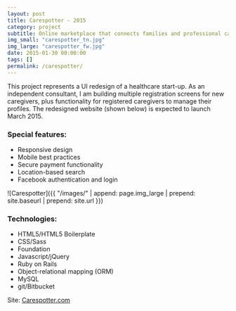```yaml
---
layout: post
title: Carespotter - 2015
category: project
subtitle: Online marketplace that connects families and professional caregivers
img_small: "carespotter_tn.jpg"
img_large: "carespotter_fw.jpg"
date: 2015-01-30 00:00:00
tags: []
permalink: /carespotter/
---
```

This project represents a UI redesign of a healthcare start-up.  As an independent consultant, I am building multiple registration screens for new caregivers, plus functionality for registered caregivers to manage their profiles. The redesigned website (shown below) is expected to launch March 2015.

### Special features:
* Responsive design
* Mobile best practices
* Secure payment functionality
* Location-based search
* Facebook authentication and login

![Carespotter]({{ "/images/" | append: page.img_large | prepend: site.baseurl | prepend: site.url  }})

### Technologies:
* HTML5/HTML5 Boilerplate
* CSS/Sass
* Foundation
* Javascript/jQuery
* Ruby on Rails
* Object-relational mapping (ORM)
* MySQL
* git/Bitbucket

Site: [Carespotter.com](http://carespotter.com)
